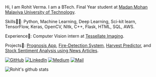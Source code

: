 Hi, I am Rohit Verma. I am a BTech. Final Year student at [Madan Mohan Malaviya University of Technology](http://mmmut.ac.in/).

Skills👨‍💻: Python, Machine Learning, Deep Learning, Sci-kit learn, TensorFlow, Keras, OpenCV, Nltk, C++, Flask, HTML, SQL, AWS.

Experience🎯: Computer Vision intern at [Tessellate Imaging](https://github.com/Tessellate-Imaging).

Projects🤖: [Prognosis App](https://github.com/Green-io/Prognosis-placement), [Fire-Detection System](https://github.com/rohit0906/fire-detector), [Harvest Predictor](https://github.com/rohit0906/predict_harvest), and [Stock Sentiment Analysis using News Articles](https://github.com/rohit0906/stock-sentiment).

<p align="">
	<a href="https://github.com/rohit0906"><img src="https://img.shields.io/badge/GitHub--_.svg?style=social&logo=GitHub" alt="GitHub"></a>
	<a href="https://www.linkedin.com/in/rohit96"><img src="https://img.shields.io/badge/LinkedIn--_.svg?style=social&logo=linkedin" alt="LinkedIn"></a>
	<a href="https://medium.com/@rtverma121"><img src="https://img.shields.io/badge/Medium--_.svg?style=social&logo=Medium" alt="Medium"></a>
	<a href="https://https://mail.google.com/mail/u/0/?view=cm&fs=1&tf=1&source=mailto&to=rtverma121@gmail.com"><img src="https://img.shields.io/badge/Mail At--_.svg?style=social&logo=Gmail" alt="Mail"></a>
</p>

![Rohit's github stats](https://github-readme-stats.vercel.app/api?username=rohit0906&count_private=true&hide=stars,issues&show_icons=true&theme=dark)
